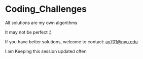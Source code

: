 # Coding_Challenges

All solutions are my own algorithms

It may not be perfect :)

If you have better solutions, welcome to contact: 
ay701@nyu.edu

I am Keeping this session updated often
